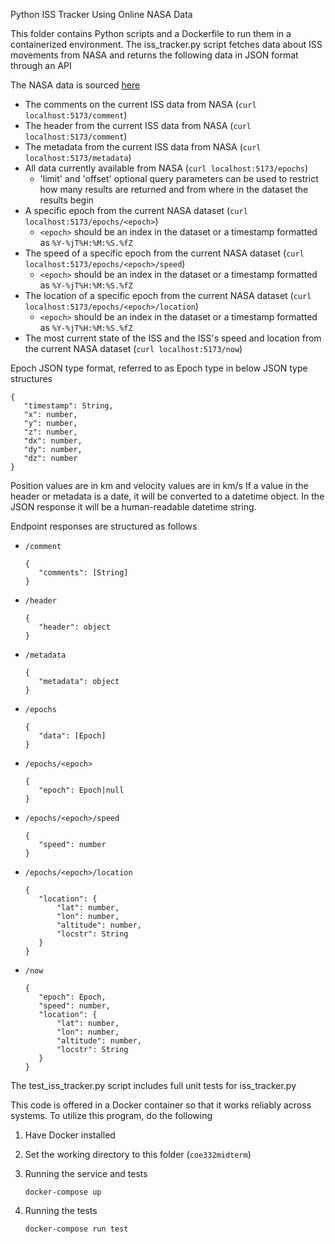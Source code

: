 Python ISS Tracker Using Online NASA Data

This folder contains Python scripts and a Dockerfile to run them in a containerized environment.
The iss_tracker.py script fetches data about ISS movements from NASA and returns the following data in JSON format through an API

The NASA data is sourced [here](https://spotthestation.nasa.gov/trajectory_data.cfm)

- The comments on the current ISS data from NASA (`curl localhost:5173/comment`)
- The header from the current ISS data from NASA (`curl localhost:5173/comment`)
- The metadata from the current ISS data from NASA (`curl localhost:5173/metadata`)
- All data currently available from NASA (`curl localhost:5173/epochs`)
  - 'limit' and 'offset' optional query parameters can be used to restrict how many results are returned and from where in the dataset the results begin
- A specific epoch from the current NASA dataset (`curl localhost:5173/epochs/<epoch>`)
  - `<epoch>` should be an index in the dataset or a timestamp formatted as `%Y-%jT%H:%M:%S.%fZ`
- The speed of a specific epoch from the current NASA dataset (`curl localhost:5173/epochs/<epoch>/speed`)
  - `<epoch>` should be an index in the dataset or a timestamp formatted as `%Y-%jT%H:%M:%S.%fZ`
- The location of a specific epoch from the current NASA dataset (`curl localhost:5173/epochs/<epoch>/location`)
  - `<epoch>` should be an index in the dataset or a timestamp formatted as `%Y-%jT%H:%M:%S.%fZ`
- The most current state of the ISS and the ISS's speed and location from the current NASA dataset (`curl localhost:5173/now`)

Epoch JSON type format, referred to as Epoch type in below JSON type structures

```
{
   "timestamp": String,
   "x": number,
   "y": number,
   "z": number,
   "dx": number,
   "dy": number,
   "dz": number
}
```

Position values are in km and velocity values are in km/s
If a value in the header or metadata is a date, it will be converted to a datetime object.
In the JSON response it will be a human-readable datetime string.

Endpoint responses are structured as follows

- `/comment`
  ```
  {
     "comments": [String]
  }
  ```
- `/header`
  ```
  {
     "header": object
  }
  ```
- `/metadata`
  ```
  {
     "metadata": object
  }
  ```
- `/epochs`
  ```
  {
     "data": [Epoch]
  }
  ```
- `/epochs/<epoch>`
  ```
  {
     "epoch": Epoch|null
  }
  ```
- `/epochs/<epoch>/speed`
  ```
  {
     "speed": number
  }
  ```
- `/epochs/<epoch>/location`
  ```
  {
     "location": {
         "lat": number,
         "lon": number,
         "altitude": number,
         "locstr": String
     }
  }
  ```
- `/now`
  ```
  {
     "epoch": Epoch,
     "speed": number,
     "location": {
         "lat": number,
         "lon": number,
         "altitude": number,
         "locstr": String
     }
  }
  ```

The test_iss_tracker.py script includes full unit tests for iss_tracker.py

This code is offered in a Docker container so that it works reliably across systems. To utilize this program, do the following

1. Have Docker installed
2. Set the working directory to this folder (`coe332midterm`)
3. Running the service and tests

   `docker-compose up`

4. Running the tests

   `docker-compose run test`
